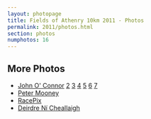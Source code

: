 ```yaml
---
layout: photopage
title: Fields of Athenry 10km 2011 - Photos
permalink: 2011/photos.html
section: photos
numphotos: 16
---
```

## More Photos
* [John O' Connor](http://www.flickr.com/photos/edenhill77/sets/72157628588462497/) [2](http://www.flickr.com/photos/edenhill77/sets/72157628594183407/) [3](http://www.flickr.com/photos/edenhill77/sets/72157628616847009/) [4](http://www.flickr.com/photos/edenhill77/sets/72157628646167237/) [5](http://www.flickr.com/photos/edenhill77/sets/72157628676109957/) [6](http://www.flickr.com/photos/edenhill77/sets/72157628709243211/) [7](http://www.flickr.com/photos/edenhill77/sets/72157628757761915/)
* [Peter Mooney](http://www.flickr.com/photos/peterm7/sets/72157628575384797/)
* [RacePix](http://www.racepix.com/Fields-Of-Athenry/pictures/638/)
* [Deirdre Ní Cheallaigh](http://www.athenryac.com/photos/fields-athenry-10km-2011-dnc)

